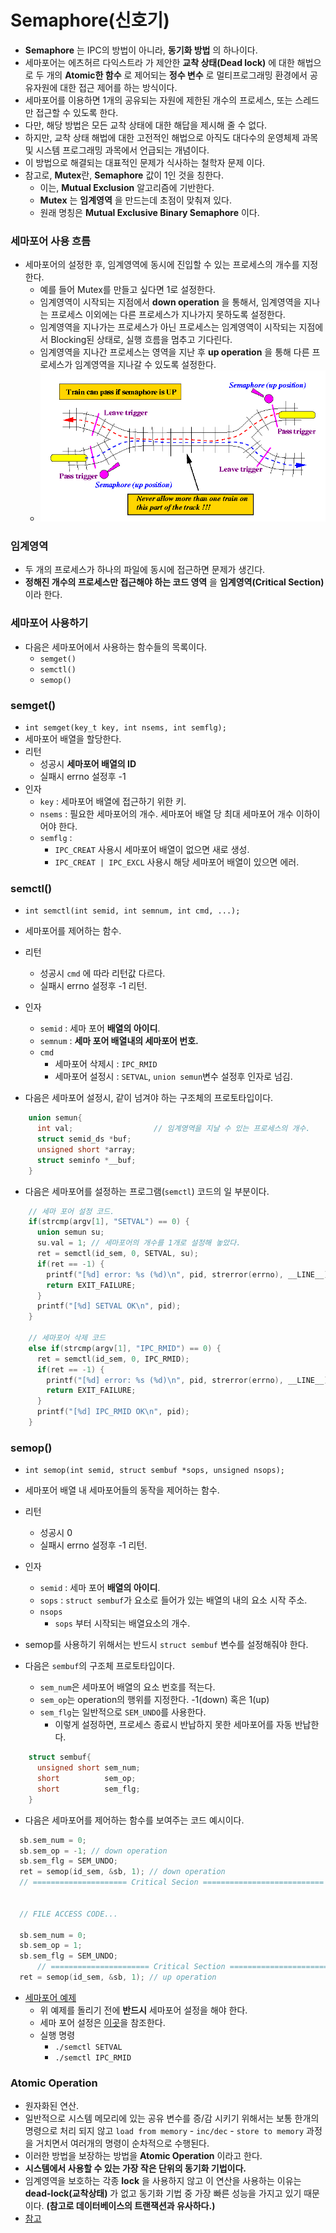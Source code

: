 # Semaphore(신호기)
- **Semaphore** 는 IPC의 방법이 아니라, **동기화 방법** 의 하나이다.
- 세마포어는 에츠허르 다익스트라 가 제안한 **교착 상태(Dead lock)** 에 대한 해법으로 두 개의 **Atomic한 함수** 로 제어되는 **정수 변수** 로 멀티프로그래밍 환경에서 공유자원에 대한 접근 제어를 하는 방식이다.
- 세마포어를 이용하면 1개의 공유되는 자원에 제한된 개수의 프로세스, 또는 스레드만 접근할 수 있도록 한다.
- 다만, 해당 방법은 모든 교착 상태에 대한 해답을 제시해 줄 수 없다.
- 하지만, 교착 상태 해법에 대한 고전적인 해법으로 아직도 대다수의 운영체제 과목 및 시스템 프로그래밍 과목에서 언급되는 개념이다.
- 이 방법으로 해결되는 대표적인 문제가 식사하는 철학자 문제 이다.
- 참고로, **Mutex**란, **Semaphore** 값이 1인 것을 칭한다.
  - 이는, **Mutual Exclusion** 알고리즘에 기반한다.
  - **Mutex** 는 **임계영역** 을 만드는데 초점이 맞춰져 있다.
  - 원래 명칭은 **Mutual Exclusive Binary Semaphore** 이다.

### 세마포어 사용 흐름
- 세마포어의 설정한 후, 임계영역에 동시에 진입할 수 있는 프로세스의 개수를 지정한다.
  - 예를 들어 Mutex를 만들고 싶다면 1로 설정한다.
  - 임계영역이 시작되는 지점에서 **down operation** 을 통해서, 임계영역을 지나는 프로세스 이외에는 다른 프로세스가 지나가지 못하도록 설정한다.
  - 임계영역을 지나가는 프로세스가 아닌 프로세스는 임계영역이 시작되는 지점에서 Blocking된 상태로, 실행 흐름을 멈추고 기다린다.
  - 임계영역을 지나간 프로세스는 영역을 지난 후 **up operation** 을 통해 다른 프로세스가 임계영역을 지나갈 수 있도록 설정한다.
  - ![참고 이미지](./img/semaphore.gif)

### 임계영역
- 두 개의 프로세스가 하나의 파일에 동시에 접근하면 문제가 생긴다.
- **정해진 개수의 프로세스만 접근해야 하는 코드 영역** 을 **임계영역(Critical Section)** 이라 한다.

### 세마포어 사용하기
- 다음은 세마포어에서 사용하는 함수들의 목록이다.
  - `semget()`
  - `semctl()`
  - `semop()`

### semget()
- `int semget(key_t key, int nsems, int semflg);`
- 세마포어 배열을 할당한다.
- 리턴
  - 성공시 **세마포어 배열의 ID**
  - 실패시 errno 설정후 -1
- 인자
  - `key` : 세마포어 배열에 접근하기 위한 키.
  - `nsems` : 필요한 세마포어의 개수. 세마포어 배열 당 최대 세마포어 개수 이하이어야 한다.
  - `semflg` :
    - `IPC_CREAT` 사용시 세마포어 배열이 없으면 새로 생성.
    - `IPC_CREAT | IPC_EXCL` 사용시 해당 세마포어 배열이 있으면 에러.

### semctl()
- `int semctl(int semid, int semnum, int cmd, ...);`
- 세마포어를 제어하는 함수.
- 리턴
  - 성공시 `cmd` 에 따라 리턴값 다르다.
  - 실패시 errno 설정후 -1 리턴.
- 인자
  - `semid` : 세마 포어 **배열의 아이디**.
  - `semnum` : **세마 포어 배열내의 세마포어 번호.**
  - `cmd`
    - 세마포어 삭제시 : `IPC_RMID`
    - 세마포어 설정시 : `SETVAL`, `union semun`변수 설정후 인자로 넘김.

- 다음은 세마포어 설정시, 같이 넘겨야 하는 구조체의 프로토타입이다.
```c
    union semun{
      int val;                  // 임계영역을 지날 수 있는 프로세스의 개수.
      struct semid_ds *buf;
      unsigned short *array;
      struct seminfo *__buf;
    }
```

- 다음은 세마포어를 설정하는 프로그램(`semctl`) 코드의 일 부분이다.
```c
    // 세마 포어 설정 코드.
    if(strcmp(argv[1], "SETVAL") == 0) {
      union semun su;
      su.val = 1; // 세마포어의 개수를 1개로 설정해 놓았다.
      ret = semctl(id_sem, 0, SETVAL, su);
      if(ret == -1) {
        printf("[%d] error: %s (%d)\n", pid, strerror(errno), __LINE__);
        return EXIT_FAILURE;
      }
      printf("[%d] SETVAL OK\n", pid);
    }

    // 세마포어 삭제 코드
    else if(strcmp(argv[1], "IPC_RMID") == 0) {
      ret = semctl(id_sem, 0, IPC_RMID);
      if(ret == -1) {
        printf("[%d] error: %s (%d)\n", pid, strerror(errno), __LINE__);
        return EXIT_FAILURE;
      }
      printf("[%d] IPC_RMID OK\n", pid);
    }
```


### semop()
- `int semop(int semid, struct sembuf *sops, unsigned nsops);`
- 세마포어 배열 내 세마포어들의 동작을 제어하는 함수.
- 리턴
  - 성공시 0
  - 실패시 errno 설정후 -1 리턴.
- 인자
  - `semid` : 세마 포어 **배열의 아이디**.
  - `sops` : `struct sembuf`가 요소로 들어가 있는 배열의 내의 요소 시작 주소.
  - `nsops`
    - `sops` 부터 시작되는 배열요소의 개수.

- semop를 사용하기 위해서는 반드시 `struct sembuf` 변수를 설정해줘야 한다.
- 다음은 `sembuf`의 구조체 프로토타입이다.
  - `sem_num`은 세마포어 배열의 요소 번호를 적는다.
  - `sem_op`는 operation의 행위를 지정한다. -1(down) 혹은 1(up)
  - `sem_flg`는 일반적으로 `SEM_UNDO`를 사용한다.
    - 이렇게 설정하면, 프로세스 종료시 반납하지 못한 세마포어를 자동 반납한다.

```c
    struct sembuf{
      unsigned short sem_num;
      short          sem_op;
      short          sem_flg;
    }
```

- 다음은 세마포어를 제어하는 함수를 보여주는 코드 예시이다.

```c
  sb.sem_num = 0;
  sb.sem_op = -1; // down operation
  sb.sem_flg = SEM_UNDO;
  ret = semop(id_sem, &sb, 1); // down operation
  // ===================== Critical Secion ===========================


  // FILE ACCESS CODE...

  sb.sem_num = 0;
  sb.sem_op = 1;
  sb.sem_flg = SEM_UNDO;
      // ====================== Critical Section ======================
  ret = semop(id_sem, &sb, 1); // up operation
```

- [세마포어 예제](./system/EX03-08_sem/rw.c)
  - 위 예제를 돌리기 전에 **반드시** 세마포어 설정을 해야 한다.
  - 세마 포어 설정은 [이곳](./system/EX03-08_sem/semctl.c)을 참조한다.
  - 실행 명령
    - `./semctl SETVAL`
    - `./semctl IPC_RMID`


### Atomic Operation
- 원자화된 연산.
- 일반적으로 시스템 메모리에 있는 공유 변수를 증/감 시키기 위해서는 보통 한개의 명령으로 처리 되지 않고
`load from memory` - `inc/dec` - `store to memory` 과정을 거치면서 여러개의 명령이 순차적으로 수행된다.
- 이러한 방법을 보장하는 방법을 **Atomic Operation** 이라고 한다.
- **시스템에서 사용할 수 있는 가장 작은 단위의 동기화 기법이다.**
- 임계영역을 보호하는 각종 **lock** 을 사용하지 않고 이 연산을 사용하는 이유는 **dead-lock(교착상태)** 가 없고
동기화 기법 중 가장 빠른 성능을 가지고 있기 때문이다. **(참고로 데이터베이스의 트랜잭션과 유사하다.)**
- [참고](https://zsdotkr.github.io/programming/2017/09/21/atomic-operation.html)
